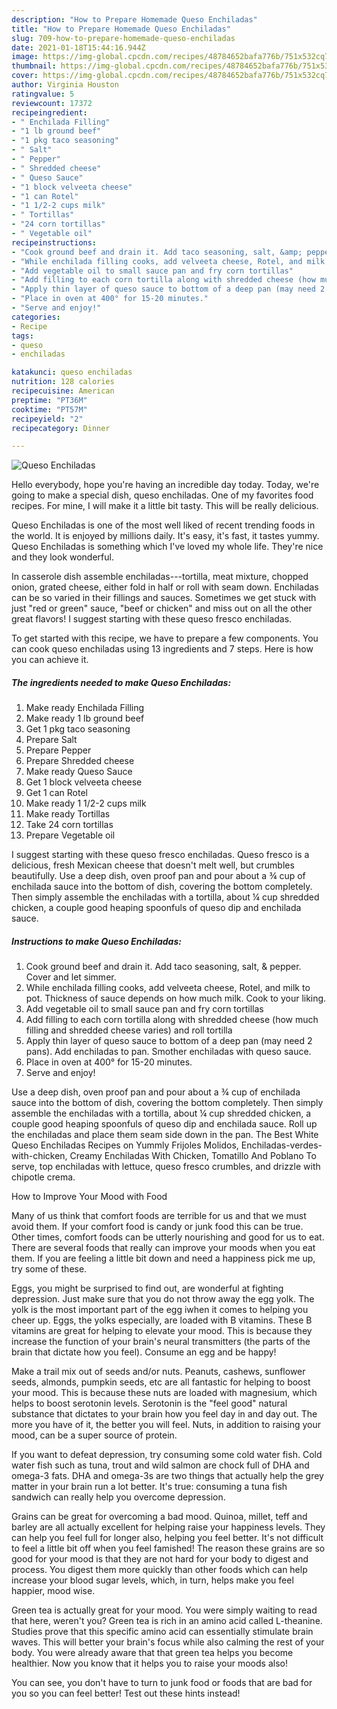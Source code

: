 ```yaml
---
description: "How to Prepare Homemade Queso Enchiladas"
title: "How to Prepare Homemade Queso Enchiladas"
slug: 709-how-to-prepare-homemade-queso-enchiladas
date: 2021-01-18T15:44:16.944Z
image: https://img-global.cpcdn.com/recipes/48784652bafa776b/751x532cq70/queso-enchiladas-recipe-main-photo.jpg
thumbnail: https://img-global.cpcdn.com/recipes/48784652bafa776b/751x532cq70/queso-enchiladas-recipe-main-photo.jpg
cover: https://img-global.cpcdn.com/recipes/48784652bafa776b/751x532cq70/queso-enchiladas-recipe-main-photo.jpg
author: Virginia Houston
ratingvalue: 5
reviewcount: 17372
recipeingredient:
- " Enchilada Filling"
- "1 lb ground beef"
- "1 pkg taco seasoning"
- " Salt"
- " Pepper"
- " Shredded cheese"
- " Queso Sauce"
- "1 block velveeta cheese"
- "1 can Rotel"
- "1 1/2-2 cups milk"
- " Tortillas"
- "24 corn tortillas"
- " Vegetable oil"
recipeinstructions:
- "Cook ground beef and drain it. Add taco seasoning, salt, &amp; pepper. Cover and let simmer."
- "While enchilada filling cooks, add velveeta cheese, Rotel, and milk to pot. Thickness of sauce depends on how much milk. Cook to your liking."
- "Add vegetable oil to small sauce pan and fry corn tortillas"
- "Add filling to each corn tortilla along with shredded cheese (how much filling and shredded cheese varies) and roll tortilla"
- "Apply thin layer of queso sauce to bottom of a deep pan (may need 2 pans). Add enchiladas to pan. Smother enchiladas with queso sauce."
- "Place in oven at 400° for 15-20 minutes."
- "Serve and enjoy!"
categories:
- Recipe
tags:
- queso
- enchiladas

katakunci: queso enchiladas 
nutrition: 128 calories
recipecuisine: American
preptime: "PT36M"
cooktime: "PT57M"
recipeyield: "2"
recipecategory: Dinner

---
```



![Queso Enchiladas](https://img-global.cpcdn.com/recipes/48784652bafa776b/751x532cq70/queso-enchiladas-recipe-main-photo.jpg)

Hello everybody, hope you're having an incredible day today. Today, we're going to make a special dish, queso enchiladas. One of my favorites food recipes. For mine, I will make it a little bit tasty. This will be really delicious.

Queso Enchiladas is one of the most well liked of recent trending foods in the world. It is enjoyed by millions daily. It's easy, it's fast, it tastes yummy. Queso Enchiladas is something which I've loved my whole life. They're nice and they look wonderful.

In casserole dish assemble enchiladas---tortilla, meat mixture, chopped onion, grated cheese, either fold in half or roll with seam down. Enchiladas can be so varied in their fillings and sauces. Sometimes we get stuck with just &#34;red or green&#34; sauce, &#34;beef or chicken&#34; and miss out on all the other great flavors! I suggest starting with these queso fresco enchiladas.


To get started with this recipe, we have to prepare a few components. You can cook queso enchiladas using 13 ingredients and 7 steps. Here is how you can achieve it.

<!--inarticleads1-->

##### The ingredients needed to make Queso Enchiladas:

1. Make ready  Enchilada Filling
1. Make ready 1 lb ground beef
1. Get 1 pkg taco seasoning
1. Prepare  Salt
1. Prepare  Pepper
1. Prepare  Shredded cheese
1. Make ready  Queso Sauce
1. Get 1 block velveeta cheese
1. Get 1 can Rotel
1. Make ready 1 1/2-2 cups milk
1. Make ready  Tortillas
1. Take 24 corn tortillas
1. Prepare  Vegetable oil


I suggest starting with these queso fresco enchiladas. Queso fresco is a delicious, fresh Mexican cheese that doesn&#39;t melt well, but crumbles beautifully. Use a deep dish, oven proof pan and pour about a ¾ cup of enchilada sauce into the bottom of dish, covering the bottom completely. Then simply assemble the enchiladas with a tortilla, about ¼ cup shredded chicken, a couple good heaping spoonfuls of queso dip and enchilada sauce. 

<!--inarticleads2-->

##### Instructions to make Queso Enchiladas:

1. Cook ground beef and drain it. Add taco seasoning, salt, &amp; pepper. Cover and let simmer.
1. While enchilada filling cooks, add velveeta cheese, Rotel, and milk to pot. Thickness of sauce depends on how much milk. Cook to your liking.
1. Add vegetable oil to small sauce pan and fry corn tortillas
1. Add filling to each corn tortilla along with shredded cheese (how much filling and shredded cheese varies) and roll tortilla
1. Apply thin layer of queso sauce to bottom of a deep pan (may need 2 pans). Add enchiladas to pan. Smother enchiladas with queso sauce.
1. Place in oven at 400° for 15-20 minutes.
1. Serve and enjoy!


Use a deep dish, oven proof pan and pour about a ¾ cup of enchilada sauce into the bottom of dish, covering the bottom completely. Then simply assemble the enchiladas with a tortilla, about ¼ cup shredded chicken, a couple good heaping spoonfuls of queso dip and enchilada sauce. Roll up the enchiladas and place them seam side down in the pan. The Best White Queso Enchiladas Recipes on Yummly Frijoles Molidos, Enchiladas-verdes-with-chicken, Creamy Enchiladas With Chicken, Tomatillo And Poblano To serve, top enchiladas with lettuce, queso fresco crumbles, and drizzle with chipotle crema. 

How to Improve Your Mood with Food


Many of us think that comfort foods are terrible for us and that we must avoid them. If your comfort food is candy or junk food this can be true. Other times, comfort foods can be utterly nourishing and good for us to eat. There are several foods that really can improve your moods when you eat them. If you are feeling a little bit down and need a happiness pick me up, try some of these.

Eggs, you might be surprised to find out, are wonderful at fighting depression. Just make sure that you do not throw away the egg yolk. The yolk is the most important part of the egg iwhen it comes to helping you cheer up. Eggs, the yolks especially, are loaded with B vitamins. These B vitamins are great for helping to elevate your mood. This is because they increase the function of your brain's neural transmitters (the parts of the brain that dictate how you feel). Consume an egg and be happy!

Make a trail mix out of seeds and/or nuts. Peanuts, cashews, sunflower seeds, almonds, pumpkin seeds, etc are all fantastic for helping to boost your mood. This is because these nuts are loaded with magnesium, which helps to boost serotonin levels. Serotonin is the "feel good" natural substance that dictates to your brain how you feel day in and day out. The more you have of it, the better you will feel. Nuts, in addition to raising your mood, can be a super source of protein.

If you want to defeat depression, try consuming some cold water fish. Cold water fish such as tuna, trout and wild salmon are chock full of DHA and omega-3 fats. DHA and omega-3s are two things that actually help the grey matter in your brain run a lot better. It's true: consuming a tuna fish sandwich can really help you overcome depression. 

Grains can be great for overcoming a bad mood. Quinoa, millet, teff and barley are all actually excellent for helping raise your happiness levels. They can help you feel full for longer also, helping you feel better. It's not difficult to feel a little bit off when you feel famished! The reason these grains are so good for your mood is that they are not hard for your body to digest and process. You digest them more quickly than other foods which can help increase your blood sugar levels, which, in turn, helps make you feel happier, mood wise.

Green tea is actually great for your mood. You were simply waiting to read that here, weren't you? Green tea is rich in an amino acid called L-theanine. Studies prove that this specific amino acid can essentially stimulate brain waves. This will better your brain's focus while also calming the rest of your body. You were already aware that that green tea helps you become healthier. Now you know that it helps you to raise your moods also!

You can see, you don't have to turn to junk food or foods that are bad for you so you can feel better! Test out  these hints  instead!

